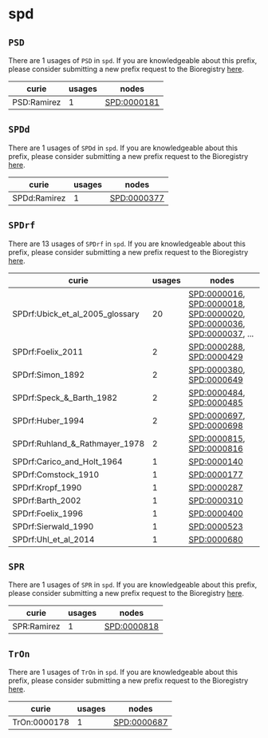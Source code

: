 # spd

## `PSD`

There are 1 usages of `PSD` in `spd`.
If you are knowledgeable about this prefix, please consider submitting a new prefix
request to the Bioregistry [here](https://github.com/biopragmatics/bioregistry/issues/new?assignees=cthoyt&labels=New%2CPrefix&template=new-prefix.yml&title=%5BResource%5D%3A%20PSD).

| curie       |   usages | nodes                                                     |
|-------------|----------|-----------------------------------------------------------|
| PSD:Ramirez |        1 | [SPD:0000181](http://purl.obolibrary.org/obo/SPD_0000181) |

## `SPDd`

There are 1 usages of `SPDd` in `spd`.
If you are knowledgeable about this prefix, please consider submitting a new prefix
request to the Bioregistry [here](https://github.com/biopragmatics/bioregistry/issues/new?assignees=cthoyt&labels=New%2CPrefix&template=new-prefix.yml&title=%5BResource%5D%3A%20SPDd).

| curie        |   usages | nodes                                                     |
|--------------|----------|-----------------------------------------------------------|
| SPDd:Ramirez |        1 | [SPD:0000377](http://purl.obolibrary.org/obo/SPD_0000377) |

## `SPDrf`

There are 13 usages of `SPDrf` in `spd`.
If you are knowledgeable about this prefix, please consider submitting a new prefix
request to the Bioregistry [here](https://github.com/biopragmatics/bioregistry/issues/new?assignees=cthoyt&labels=New%2CPrefix&template=new-prefix.yml&title=%5BResource%5D%3A%20SPDrf).

| curie                           |   usages | nodes                                                                                                                                                                                                                                                                                                      |
|---------------------------------|----------|------------------------------------------------------------------------------------------------------------------------------------------------------------------------------------------------------------------------------------------------------------------------------------------------------------|
| SPDrf:Ubick_et_al_2005_glossary |       20 | [SPD:0000016](http://purl.obolibrary.org/obo/SPD_0000016), [SPD:0000018](http://purl.obolibrary.org/obo/SPD_0000018), [SPD:0000020](http://purl.obolibrary.org/obo/SPD_0000020), [SPD:0000036](http://purl.obolibrary.org/obo/SPD_0000036), [SPD:0000037](http://purl.obolibrary.org/obo/SPD_0000037), ... |
| SPDrf:Foelix_2011               |        2 | [SPD:0000288](http://purl.obolibrary.org/obo/SPD_0000288), [SPD:0000429](http://purl.obolibrary.org/obo/SPD_0000429)                                                                                                                                                                                       |
| SPDrf:Simon_1892                |        2 | [SPD:0000380](http://purl.obolibrary.org/obo/SPD_0000380), [SPD:0000649](http://purl.obolibrary.org/obo/SPD_0000649)                                                                                                                                                                                       |
| SPDrf:Speck_&_Barth_1982        |        2 | [SPD:0000484](http://purl.obolibrary.org/obo/SPD_0000484), [SPD:0000485](http://purl.obolibrary.org/obo/SPD_0000485)                                                                                                                                                                                       |
| SPDrf:Huber_1994                |        2 | [SPD:0000697](http://purl.obolibrary.org/obo/SPD_0000697), [SPD:0000698](http://purl.obolibrary.org/obo/SPD_0000698)                                                                                                                                                                                       |
| SPDrf:Ruhland_&_Rathmayer_1978  |        2 | [SPD:0000815](http://purl.obolibrary.org/obo/SPD_0000815), [SPD:0000816](http://purl.obolibrary.org/obo/SPD_0000816)                                                                                                                                                                                       |
| SPDrf:Carico_and_Holt_1964      |        1 | [SPD:0000140](http://purl.obolibrary.org/obo/SPD_0000140)                                                                                                                                                                                                                                                  |
| SPDrf:Comstock_1910             |        1 | [SPD:0000177](http://purl.obolibrary.org/obo/SPD_0000177)                                                                                                                                                                                                                                                  |
| SPDrf:Kropf_1990                |        1 | [SPD:0000287](http://purl.obolibrary.org/obo/SPD_0000287)                                                                                                                                                                                                                                                  |
| SPDrf:Barth_2002                |        1 | [SPD:0000310](http://purl.obolibrary.org/obo/SPD_0000310)                                                                                                                                                                                                                                                  |
| SPDrf:Foelix_1996               |        1 | [SPD:0000400](http://purl.obolibrary.org/obo/SPD_0000400)                                                                                                                                                                                                                                                  |
| SPDrf:Sierwald_1990             |        1 | [SPD:0000523](http://purl.obolibrary.org/obo/SPD_0000523)                                                                                                                                                                                                                                                  |
| SPDrf:Uhl_et_al_2014            |        1 | [SPD:0000680](http://purl.obolibrary.org/obo/SPD_0000680)                                                                                                                                                                                                                                                  |

## `SPR`

There are 1 usages of `SPR` in `spd`.
If you are knowledgeable about this prefix, please consider submitting a new prefix
request to the Bioregistry [here](https://github.com/biopragmatics/bioregistry/issues/new?assignees=cthoyt&labels=New%2CPrefix&template=new-prefix.yml&title=%5BResource%5D%3A%20SPR).

| curie       |   usages | nodes                                                     |
|-------------|----------|-----------------------------------------------------------|
| SPR:Ramirez |        1 | [SPD:0000818](http://purl.obolibrary.org/obo/SPD_0000818) |

## `TrOn`

There are 1 usages of `TrOn` in `spd`.
If you are knowledgeable about this prefix, please consider submitting a new prefix
request to the Bioregistry [here](https://github.com/biopragmatics/bioregistry/issues/new?assignees=cthoyt&labels=New%2CPrefix&template=new-prefix.yml&title=%5BResource%5D%3A%20TrOn).

| curie        |   usages | nodes                                                     |
|--------------|----------|-----------------------------------------------------------|
| TrOn:0000178 |        1 | [SPD:0000687](http://purl.obolibrary.org/obo/SPD_0000687) |

